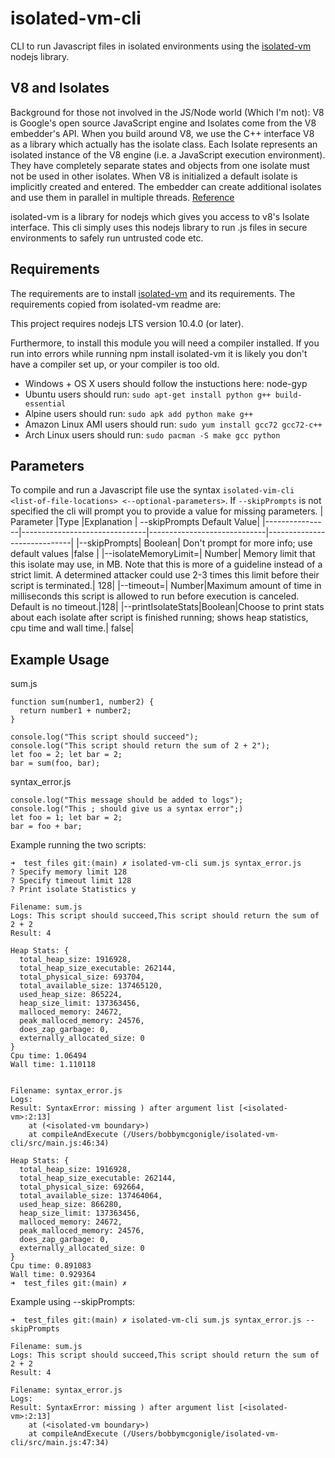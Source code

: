 # isolated-vm-cli
CLI to run Javascript files in isolated environments using the [isolated-vm](https://github.com/laverdet/isolated-vm) nodejs library.

## V8 and Isolates
Background for those not involved in the JS/Node world (Which I'm not): V8 is Google's open source JavaScript engine and Isolates come from the V8 embedder's API. When you build around V8, we use the C++ interface V8 as a library which actually has the isolate class. Each Isolate represents an isolated instance of the V8 engine (i.e. a JavaScript execution environment). They have completely separate states and objects from one isolate must not be used in other isolates. When V8 is initialized a default isolate is implicitly created and entered. The embedder can create additional isolates and use them in parallel in multiple threads. [Reference](https://v8docs.nodesource.com/node-0.8/d5/dda/classv8_1_1_isolate.html)


isolated-vm is a library for nodejs which gives you access to v8's Isolate interface. This cli simply uses this nodejs library to run .js files in secure environments to safely run untrusted code etc.

## Requirements
The requirements are to install [isolated-vm](https://github.com/laverdet/isolated-vm) and its requirements. The requirements copied from isolated-vm readme are:

This project requires nodejs LTS version 10.4.0 (or later).

Furthermore, to install this module you will need a compiler installed. If you run into errors while running npm install isolated-vm it is likely you don't have a compiler set up, or your compiler is too old.

- Windows + OS X users should follow the instuctions here: node-gyp
- Ubuntu users should run: `sudo apt-get install python g++ build-essential`
- Alpine users should run: `sudo apk add python make g++`
- Amazon Linux AMI users should run: `sudo yum install gcc72 gcc72-c++`
- Arch Linux users should run: `sudo pacman -S make gcc python`


## Parameters
To compile and run a Javascript file use the syntax `isolated-vim-cli <list-of-file-locations> <--optional-parameters>`. If `--skipPrompts` is not specified the cli will prompt you to provide a value for missing parameters.
|   Parameter            |Type                          |Explanation                     | --skipPrompts Default Value|
|----------------|-------------------------------|-----------------------------|-----------------------------|
|--skipPrompts| Boolean| Don't prompt for more info; use default values |false |
|--isolateMemoryLimit=| Number| Memory limit that this isolate may use, in MB. Note that this is more of a guideline instead of a strict limit. A determined attacker could use 2-3 times this limit before their script is terminated.| 128|
|--timeout=| Number|Maximum amount of time in milliseconds this script is allowed to run before execution is canceled. Default is no timeout.|128|
|--printIsolateStats|Boolean|Choose to print stats about each isolate after script is finished running; shows heap statistics, cpu time and wall time.| false|

## Example Usage
sum.js
```
function sum(number1, number2) {
  return number1 + number2;
}

console.log("This script should succeed");
console.log("This script should return the sum of 2 + 2");
let foo = 2; let bar = 2;
bar = sum(foo, bar);
```
syntax_error.js
```
console.log("This message should be added to logs");
console.log("This ; should give us a syntax error";)
let foo = 1; let bar = 2;
bar = foo + bar;
```
Example running the two scripts:
```
➜  test_files git:(main) ✗ isolated-vm-cli sum.js syntax_error.js
? Specify memory limit 128
? Specify timeout limit 128
? Print isolate Statistics y

Filename: sum.js
Logs: This script should succeed,This script should return the sum of 2 + 2
Result: 4

Heap Stats: {
  total_heap_size: 1916928,
  total_heap_size_executable: 262144,
  total_physical_size: 693704,
  total_available_size: 137465120,
  used_heap_size: 865224,
  heap_size_limit: 137363456,
  malloced_memory: 24672,
  peak_malloced_memory: 24576,
  does_zap_garbage: 0,
  externally_allocated_size: 0
}
Cpu time: 1.06494
Wall time: 1.110118


Filename: syntax_error.js
Logs:
Result: SyntaxError: missing ) after argument list [<isolated-vm>:2:13]
    at (<isolated-vm boundary>)
    at compileAndExecute (/Users/bobbymcgonigle/isolated-vm-cli/src/main.js:46:34)

Heap Stats: {
  total_heap_size: 1916928,
  total_heap_size_executable: 262144,
  total_physical_size: 692664,
  total_available_size: 137464064,
  used_heap_size: 866280,
  heap_size_limit: 137363456,
  malloced_memory: 24672,
  peak_malloced_memory: 24576,
  does_zap_garbage: 0,
  externally_allocated_size: 0
}
Cpu time: 0.891083
Wall time: 0.929364
➜  test_files git:(main) ✗
```



Example using --skipPrompts:
```
➜  test_files git:(main) ✗ isolated-vm-cli sum.js syntax_error.js --skipPrompts

Filename: sum.js
Logs: This script should succeed,This script should return the sum of 2 + 2
Result: 4

Filename: syntax_error.js
Logs:
Result: SyntaxError: missing ) after argument list [<isolated-vm>:2:13]
    at (<isolated-vm boundary>)
    at compileAndExecute (/Users/bobbymcgonigle/isolated-vm-cli/src/main.js:47:34)
```
